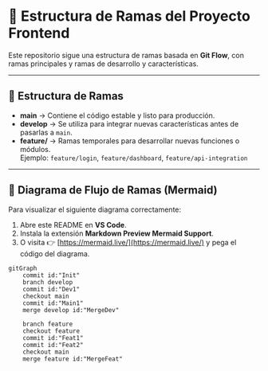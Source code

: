 # 🌳 Estructura de Ramas del Proyecto Frontend

Este repositorio sigue una estructura de ramas basada en **Git Flow**, con ramas principales y ramas de desarrollo y características.

---

## 🧩 Estructura de Ramas

- **main** → Contiene el código estable y listo para producción.  
- **develop** → Se utiliza para integrar nuevas características antes de pasarlas a `main`.  
- **feature/** → Ramas temporales para desarrollar nuevas funciones o módulos.  
  Ejemplo: `feature/login`, `feature/dashboard`, `feature/api-integration`

---

## 🧠 Diagrama de Flujo de Ramas (Mermaid)

Para visualizar el siguiente diagrama correctamente:

1. Abre este README en **VS Code**.  
2. Instala la extensión **Markdown Preview Mermaid Support**.  
3. O visita 👉 [https://mermaid.live/](https://mermaid.live/) y pega el código del diagrama.

```mermaid
gitGraph
    commit id:"Init"
    branch develop
    commit id:"Dev1"
    checkout main
    commit id:"Main1"
    merge develop id:"MergeDev"
    
    branch feature
    checkout feature
    commit id:"Feat1"
    commit id:"Feat2"
    checkout main
    merge feature id:"MergeFeat"

